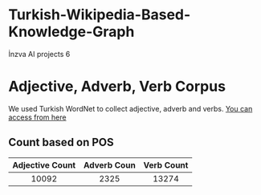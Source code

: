 # Turkish-Wikipedia-Based-Knowledge-Graph

İnzva AI projects 6





# Adjective, Adverb, Verb Corpus
We used Turkish WordNet to collect adjective, adverb and verbs.
<a href="https://github.com/StarlangSoftware/TurkishWordNet">You can access from here</a>

## Count based on POS

|  Adjective Count  |   Adverb Coun  | Verb Count | 
|:-----------------:|:--------------:|:----------:|
|     10092         |      2325      |    13274   |   
